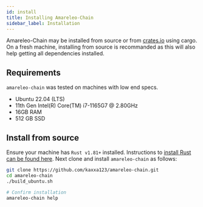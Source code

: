 ```yaml
---
id: install
title: Installing Amareleo-Chain
sidebar_label: Installation
---
```

Amareleo-Chain may be installed from source or from [crates.io](https://crates.io/) using cargo. 
On a fresh machine, installing from source is recommanded as this will also help getting all dependencies installed.

## Requirements

`amareleo-chain` was tested on machines with low end specs.

* Ubuntu 22.04 (LTS)
* 11th Gen Intel(R) Core(TM) i7-1165G7 @ 2.80GHz
* 16GB RAM
* 512 GB SSD

## Install from source

Ensure your machine has `Rust v1.81+` installed. Instructions to [install Rust can be found here](https://www.rust-lang.org/tools/install). Next clone and install `amareleo-chain` as follows:

```BASH
git clone https://github.com/kaxxa123/amareleo-chain.git
cd amareleo-chain
./build_ubuntu.sh

# Confirm installation
amareleo-chain help
```


